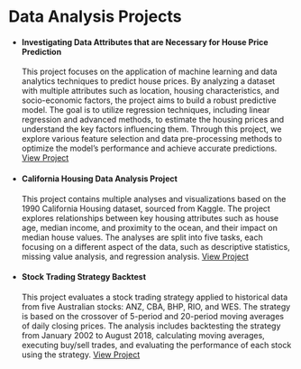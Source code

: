 # Data Analysis Projects

* <h4><b> Investigating Data Attributes that are Necessary for House Price Prediction </b></h4> 

  This project focuses on the application of machine learning and data analytics techniques to predict house prices. By analyzing a dataset with multiple attributes such as location, housing characteristics, and socio-economic factors, the project aims to build a robust predictive model. The goal is to utilize regression techniques, including linear regression and advanced methods, to estimate the housing prices and understand the key factors influencing them. Through this project, we explore various feature selection and data pre-processing methods to optimize the model’s performance and achieve accurate predictions. [View Project](https://github.com/Hamza-Siam/Investigating-data-attributes-that-are-necessary-for-house-price-prediction)

* <h4><b> California Housing Data Analysis Project </b></h4> 

  This project contains multiple analyses and visualizations based on the 1990 California Housing dataset, sourced from Kaggle. The project explores relationships between key housing attributes such as house age, median income, and proximity to the ocean, and their impact on median house values. The analyses are split into five tasks, each focusing on a different aspect of the data, such as descriptive statistics, missing value analysis, and regression analysis. [View Project](https://github.com/Hamza-Siam/California-Housing-Data-Analysis-Project)

* <h4><b> Stock Trading Strategy Backtest </b></h4> 

  This project evaluates a stock trading strategy applied to historical data from five Australian stocks: ANZ, CBA, BHP, RIO, and WES. The strategy is based on the crossover of 5-period and 20-period moving averages of daily closing prices. The analysis includes backtesting the strategy from January 2002 to August 2018, calculating moving averages, executing buy/sell trades, and evaluating the performance of each stock using the strategy. [View Project](https://github.com/Hamza-Siam/Stock-Trading-Strategy-Backtest-)
